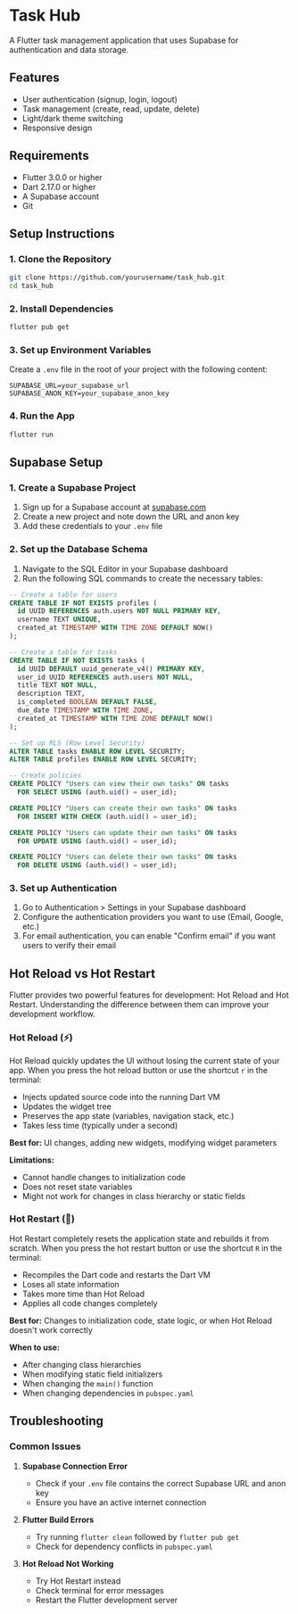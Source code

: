 # Task Hub

A Flutter task management application that uses Supabase for authentication and data storage.

## Features

- User authentication (signup, login, logout)
- Task management (create, read, update, delete)
- Light/dark theme switching
- Responsive design


## Requirements

- Flutter 3.0.0 or higher
- Dart 2.17.0 or higher
- A Supabase account
- Git

## Setup Instructions

### 1. Clone the Repository

```bash
git clone https://github.com/yourusername/task_hub.git
cd task_hub
```

### 2. Install Dependencies

```bash
flutter pub get
```

### 3. Set up Environment Variables

Create a `.env` file in the root of your project with the following content:

```
SUPABASE_URL=your_supabase_url
SUPABASE_ANON_KEY=your_supabase_anon_key
```

### 4. Run the App

```bash
flutter run
```

## Supabase Setup

### 1. Create a Supabase Project

1. Sign up for a Supabase account at [supabase.com](https://supabase.com)
2. Create a new project and note down the URL and anon key
3. Add these credentials to your `.env` file

### 2. Set up the Database Schema

1. Navigate to the SQL Editor in your Supabase dashboard
2. Run the following SQL commands to create the necessary tables:

```sql
-- Create a table for users
CREATE TABLE IF NOT EXISTS profiles (
  id UUID REFERENCES auth.users NOT NULL PRIMARY KEY,
  username TEXT UNIQUE,
  created_at TIMESTAMP WITH TIME ZONE DEFAULT NOW()
);

-- Create a table for tasks
CREATE TABLE IF NOT EXISTS tasks (
  id UUID DEFAULT uuid_generate_v4() PRIMARY KEY,
  user_id UUID REFERENCES auth.users NOT NULL,
  title TEXT NOT NULL,
  description TEXT,
  is_completed BOOLEAN DEFAULT FALSE,
  due_date TIMESTAMP WITH TIME ZONE,
  created_at TIMESTAMP WITH TIME ZONE DEFAULT NOW()
);

-- Set up RLS (Row Level Security)
ALTER TABLE tasks ENABLE ROW LEVEL SECURITY;
ALTER TABLE profiles ENABLE ROW LEVEL SECURITY;

-- Create policies
CREATE POLICY "Users can view their own tasks" ON tasks
  FOR SELECT USING (auth.uid() = user_id);

CREATE POLICY "Users can create their own tasks" ON tasks
  FOR INSERT WITH CHECK (auth.uid() = user_id);

CREATE POLICY "Users can update their own tasks" ON tasks
  FOR UPDATE USING (auth.uid() = user_id);

CREATE POLICY "Users can delete their own tasks" ON tasks
  FOR DELETE USING (auth.uid() = user_id);
```

### 3. Set up Authentication

1. Go to Authentication > Settings in your Supabase dashboard
2. Configure the authentication providers you want to use (Email, Google, etc.)
3. For email authentication, you can enable "Confirm email" if you want users to verify their email

## Hot Reload vs Hot Restart

Flutter provides two powerful features for development: Hot Reload and Hot Restart. Understanding the difference between them can improve your development workflow.

### Hot Reload (⚡️)

Hot Reload quickly updates the UI without losing the current state of your app. When you press the hot reload button or use the shortcut `r` in the terminal:

- Injects updated source code into the running Dart VM
- Updates the widget tree
- Preserves the app state (variables, navigation stack, etc.)
- Takes less time (typically under a second)

**Best for:** UI changes, adding new widgets, modifying widget parameters

**Limitations:**
- Cannot handle changes to initialization code
- Does not reset state variables
- Might not work for changes in class hierarchy or static fields

### Hot Restart (🔄)

Hot Restart completely resets the application state and rebuilds it from scratch. When you press the hot restart button or use the shortcut `R` in the terminal:

- Recompiles the Dart code and restarts the Dart VM
- Loses all state information
- Takes more time than Hot Reload
- Applies all code changes completely

**Best for:** Changes to initialization code, state logic, or when Hot Reload doesn't work correctly

**When to use:**
- After changing class hierarchies
- When modifying static field initializers
- When changing the `main()` function
- When changing dependencies in `pubspec.yaml`

## Troubleshooting

### Common Issues

1. **Supabase Connection Error**
   - Check if your `.env` file contains the correct Supabase URL and anon key
   - Ensure you have an active internet connection

2. **Flutter Build Errors**
   - Try running `flutter clean` followed by `flutter pub get`
   - Check for dependency conflicts in `pubspec.yaml`

3. **Hot Reload Not Working**
   - Try Hot Restart instead
   - Check terminal for error messages
   - Restart the Flutter development server


